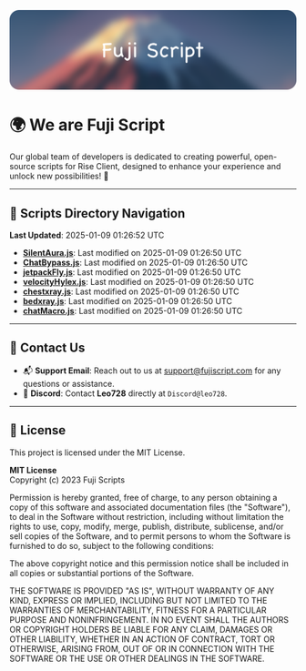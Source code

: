 ![Banner](.github/b.webp)

# 🌍 **We are Fuji Script**

Our global team of developers is dedicated to creating powerful, open-source scripts for Rise Client, designed to enhance your experience and unlock new possibilities! 🌟

---
<!-- SCRIPTS_NAVIGATION_START -->
## 📂 **Scripts Directory Navigation**

**Last Updated**: 2025-01-09 01:26:52 UTC

- **[SilentAura.js](scripts/SilentAura.js)**: Last modified on 2025-01-09 01:26:50 UTC
- **[ChatBypass.js](scripts/ChatBypass.js)**: Last modified on 2025-01-09 01:26:50 UTC
- **[jetpackFly.js](scripts/jetpackFly.js)**: Last modified on 2025-01-09 01:26:50 UTC
- **[velocityHylex.js](scripts/velocityHylex.js)**: Last modified on 2025-01-09 01:26:50 UTC
- **[chestxray.js](scripts/chestxray.js)**: Last modified on 2025-01-09 01:26:50 UTC
- **[bedxray.js](scripts/bedxray.js)**: Last modified on 2025-01-09 01:26:50 UTC
- **[chatMacro.js](scripts/chatMacro.js)**: Last modified on 2025-01-09 01:26:50 UTC

<!-- SCRIPTS_NAVIGATION_END -->

---

## 💬 **Contact Us**  
- 📬 **Support Email**: Reach out to us at [support@fujiscript.com](mailto:support@fujiscript.com) for any questions or assistance.  
- 💬 **Discord**: Contact **Leo728** directly at `Discord@leo728`.

---

## 📜 **License**

This project is licensed under the MIT License.  

**MIT License**  
Copyright (c) 2023 Fuji Scripts  

Permission is hereby granted, free of charge, to any person obtaining a copy of this software and associated documentation files (the "Software"), to deal in the Software without restriction, including without limitation the rights to use, copy, modify, merge, publish, distribute, sublicense, and/or sell copies of the Software, and to permit persons to whom the Software is furnished to do so, subject to the following conditions:  

The above copyright notice and this permission notice shall be included in all copies or substantial portions of the Software.  

THE SOFTWARE IS PROVIDED "AS IS", WITHOUT WARRANTY OF ANY KIND, EXPRESS OR IMPLIED, INCLUDING BUT NOT LIMITED TO THE WARRANTIES OF MERCHANTABILITY, FITNESS FOR A PARTICULAR PURPOSE AND NONINFRINGEMENT. IN NO EVENT SHALL THE AUTHORS OR COPYRIGHT HOLDERS BE LIABLE FOR ANY CLAIM, DAMAGES OR OTHER LIABILITY, WHETHER IN AN ACTION OF CONTRACT, TORT OR OTHERWISE, ARISING FROM, OUT OF OR IN CONNECTION WITH THE SOFTWARE OR THE USE OR OTHER DEALINGS IN THE SOFTWARE.  
